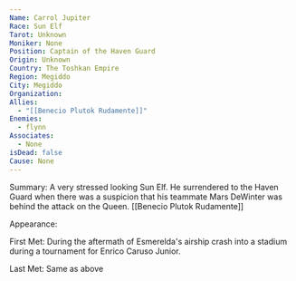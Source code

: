 ```yaml
---
Name: Carrol Jupiter
Race: Sun Elf
Tarot: Unknown
Moniker: None
Position: Captain of the Haven Guard
Origin: Unknown
Country: The Toshkan Empire
Region: Megiddo
City: Megiddo
Organization: 
Allies:
  - "[[Benecio Plutok Rudamente]]"
Enemies:
  - flynn
Associates:
  - None
isDead: false
Cause: None
---
```

Summary:
A very stressed looking Sun Elf. He surrendered to the Haven Guard when there was a suspicion that his teammate Mars DeWinter was behind the attack on the Queen. [[Benecio Plutok Rudamente]]

Appearance: 

First Met: 
During the aftermath of Esmerelda's airship crash into a stadium during a tournament for Enrico Caruso Junior.

Last Met: 
Same as above